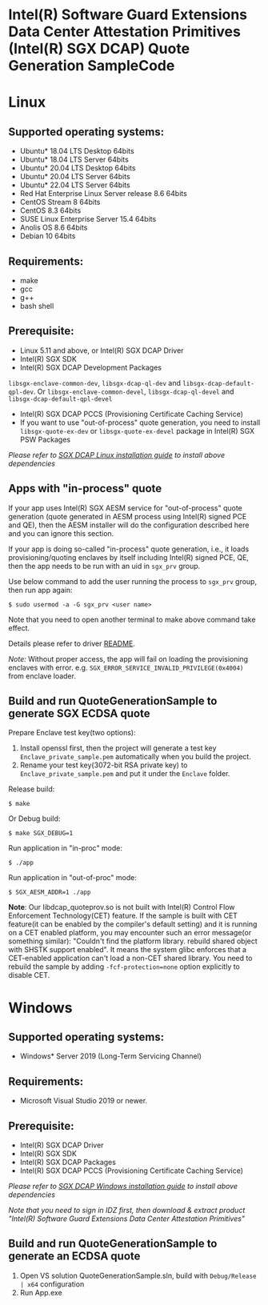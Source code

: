 Intel(R) Software Guard Extensions Data Center Attestation Primitives (Intel(R) SGX DCAP) Quote Generation SampleCode
================================================
# Linux
## Supported operating systems:
* Ubuntu\* 18.04 LTS Desktop 64bits
* Ubuntu\* 18.04 LTS Server 64bits
* Ubuntu\* 20.04 LTS Desktop 64bits
* Ubuntu\* 20.04 LTS Server 64bits
* Ubuntu\* 22.04 LTS Server 64bits
* Red Hat Enterprise Linux Server release 8.6 64bits
* CentOS Stream 8 64bits
* CentOS 8.3 64bits
* SUSE Linux Enterprise Server 15.4 64bits
* Anolis OS 8.6 64bits
* Debian 10 64bits
## Requirements:
* make
* gcc
* g++
* bash shell
## Prerequisite:
* Linux 5.11 and above, or Intel(R) SGX DCAP Driver
* Intel(R) SGX SDK
* Intel(R) SGX DCAP Development Packages

`libsgx-enclave-common-dev`, `libsgx-dcap-ql-dev` and `libsgx-dcap-default-qpl-dev`. Or `libsgx-enclave-common-devel`, `libsgx-dcap-ql-devel` and `libsgx-dcap-default-qpl-devel`
* Intel(R) SGX DCAP PCCS (Provisioning Certificate Caching Service)
* If you want to use "out-of-process" quote generation, you need to install `libsgx-quote-ex-dev` or `libsgx-quote-ex-devel` package in Intel(R) SGX PSW Packages

*Please refer to [SGX DCAP Linux installation guide](https://download.01.org/intel-sgx/latest/dcap-latest/linux/docs/Intel_SGX_SW_Installation_Guide_for_Linux.pdf) to install above dependencies*

## Apps with "in-process" quote
If your app uses Intel(R) SGX AESM service for "out-of-process" quote generation (quote generated in AESM process using Intel(R) signed PCE and QE), then the AESM installer will do the configuration described here and you can ignore this section.

If your app is doing so-called "in-process" quote generation, i.e., it loads provisioning/quoting enclaves by itself including Intel(R) signed PCE, QE, then the app needs to be run with an uid in `sgx_prv` group.

Use below command to add the user running the process to `sgx_prv` group, then run app again:
```
$ sudo usermod -a -G sgx_prv <user name>
```
Note that you need to open another terminal to make above command take effect.

Details please refer to driver [README](https://github.com/intel/SGXDataCenterAttestationPrimitives/tree/master/driver/linux#launching-an-enclave-with-provision-bit-set).

*Note:* Without proper access, the app will fail on loading the provisioning enclaves with error. e.g. `SGX_ERROR_SERVICE_INVALID_PRIVILEGE(0x4004)` from enclave loader.

## Build and run QuoteGenerationSample to generate SGX ECDSA quote
Prepare Enclave test key(two options):
1. Install openssl first, then the project will generate a test key `Enclave_private_sample.pem` automatically when you build the project.
2. Rename your test key(3072-bit RSA private key) to `Enclave_private_sample.pem` and put it under the `Enclave` folder.

Release build:
```
$ make
```
Or Debug build:
```
$ make SGX_DEBUG=1
```
Run application in "in-proc" mode:
```
$ ./app
```
Run application in "out-of-proc" mode:
```
$ SGX_AESM_ADDR=1 ./app
```
**Note**: Our libdcap_quoteprov.so is not built with Intel(R) Control Flow Enforcement Technology(CET) feature. If the sample is built with CET feature(it can be enabled by the compiler's default setting) and it is running on a CET enabled platform, you may encounter such an error message(or something similar): "Couldn't find the platform library. rebuild shared object with SHSTK support enabled". It means the system glibc enforces that a CET-enabled application can't load a non-CET shared library. You need to rebuild the sample by adding `-fcf-protection=none` option explicitly to disable CET.

# Windows
## Supported operating systems:
* Windows* Server 2019 (Long-Term Servicing Channel)

## Requirements:
* Microsoft Visual Studio 2019 or newer.

## Prerequisite:
* Intel(R) SGX DCAP Driver
* Intel(R) SGX SDK
* Intel(R) SGX DCAP Packages
* Intel(R) SGX DCAP PCCS (Provisioning Certificate Caching Service)

*Please refer to [SGX DCAP Windows installation guide](https://software.intel.com/en-us/sgx/sdk) to install above dependencies*

*Note that you need to sign in IDZ first, then download & extract product "Intel(R) Software Guard Extensions Data Center Attestation Primitives"*

## Build and run QuoteGenerationSample to generate an ECDSA quote
1. Open VS solution QuoteGenerationSample.sln, build with `Debug/Release | x64` configuration
2. Run App.exe
